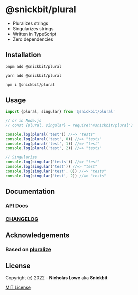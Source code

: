# @snickbit/plural

<!--START_SECTION:readmes-description-->

- Pluralizes strings
- Singularizes strings
- Written in TypeScript
- Zero dependencies

<!--END_SECTION:readmes-description-->

## Installation
```bash
pnpm add @snickbit/plural
```

```bash
yarn add @snickbit/plural
```

```bash
npm i @snickbit/plural
```

## Usage

```js
import {plural, singular} from '@snickbit/plural'

// or in Node.js
// const {plural, singular} = require('@snickbit/plural')

console.log(plural('test')) //=> "tests"
console.log(plural('test', 0)) //=> "tests"
console.log(plural('test', 1)) //=> "test"
console.log(plural('test', 2)) //=> "tests"

// Singularize
console.log(singular('tests')) //=> "test"
console.log(singular('test')) //=> "test"
console.log(singular('test', 0)) //=> "tests"
console.log(singular('test', 2)) //=> "tests"

```

## Documentation

### [API Docs](./docs/README.md)

### [CHANGELOG](CHANGELOG.md)

## Acknowledgements

### Based on [pluralize](https://github.com/plurals/pluralize)

## License

Copyright (c) 2022 - **Nicholas Lowe** aka **Snickbit**

[MIT License](../../LICENSE)
